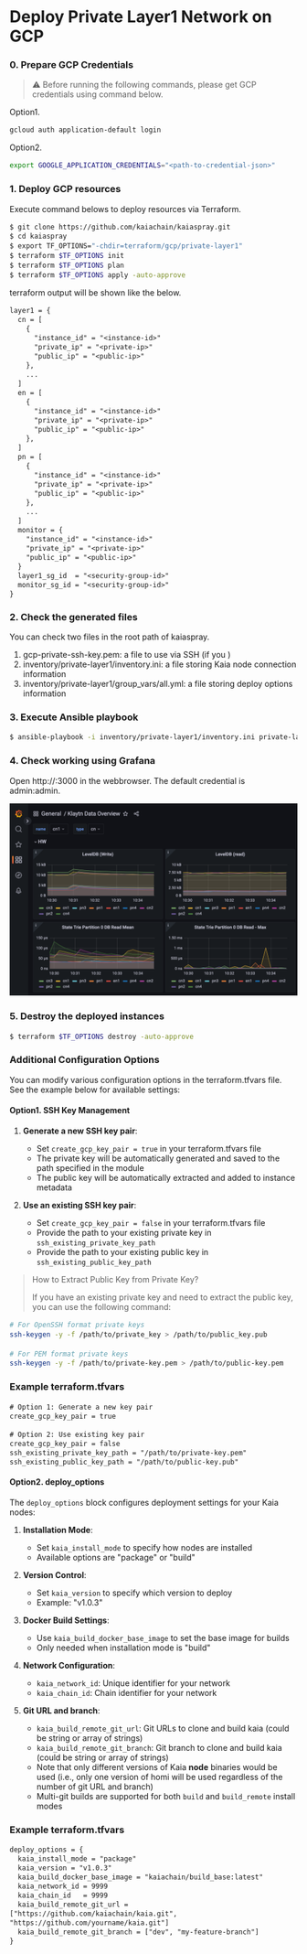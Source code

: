# Deploy Private Layer1 Network on GCP

### 0. Prepare GCP Credentials
> :warning: Before running the following commands, please get GCP credentials using command below.

Option1.
```bash
gcloud auth application-default login
```
Option2.
```bash
export GOOGLE_APPLICATION_CREDENTIALS="<path-to-credential-json>"
```

### 1. Deploy GCP resources
Execute command belows to deploy resources via Terraform.
```bash
$ git clone https://github.com/kaiachain/kaiaspray.git
$ cd kaiaspray
$ export TF_OPTIONS="-chdir=terraform/gcp/private-layer1"
$ terraform $TF_OPTIONS init
$ terraform $TF_OPTIONS plan
$ terraform $TF_OPTIONS apply -auto-approve
```

terraform output will be shown like the below.
```hcl
layer1 = {
  cn = [
    {
      "instance_id" = "<instance-id>"
      "private_ip" = "<private-ip>"
      "public_ip" = "<public-ip>"
    },
    ...
  ]
  en = [
    {
      "instance_id" = "<instance-id>"
      "private_ip" = "<private-ip>"
      "public_ip" = "<public-ip>"
    },
  ]
  pn = [
    {
      "instance_id" = "<instance-id>"
      "private_ip" = "<private-ip>"
      "public_ip" = "<public-ip>"
    },
    ...
  ]
  monitor = {
    "instance_id" = "<instance-id>"
    "private_ip" = "<private-ip>"
    "public_ip" = "<public-ip>"
  }
  layer1_sg_id  = "<security-group-id>"
  monitor_sg_id = "<security-group-id>"
}
```

### 2. Check the generated files
You can check two files in the root path of kaiaspray.
1. gcp-private-ssh-key.pem: a file to use via SSH (if you )
2. inventory/private-layer1/inventory.ini: a file storing Kaia node connection information
3. inventory/private-layer1/group_vars/all.yml: a file storing deploy options information

### 3. Execute Ansible playbook
```bash
$ ansible-playbook -i inventory/private-layer1/inventory.ini private-layer1.yaml
```

### 4. Check working using Grafana
Open http://<monitor-public-ip>:3000 in the webbrowser. The default credential is admin:admin.

![Image](docs/img/grafana.png?raw=true)

### 5. Destroy the deployed instances
```bash
$ terraform $TF_OPTIONS destroy -auto-approve
```

### Additional Configuration Options

You can modify various configuration options in the terraform.tfvars file. See the example below for available settings:

#### Option1. SSH Key Management

1. **Generate a new SSH key pair**:
   - Set `create_gcp_key_pair = true` in your terraform.tfvars file
   - The private key will be automatically generated and saved to the path specified in the module
   - The public key will be automatically extracted and added to instance metadata

2. **Use an existing SSH key pair**:
   - Set `create_gcp_key_pair = false` in your terraform.tfvars file
   - Provide the path to your existing private key in `ssh_existing_private_key_path`
   - Provide the path to your existing public key in `ssh_existing_public_key_path`

> How to Extract Public Key from Private Key?
> 
> If you have an existing private key and need to extract the public key, you can use the following command:

```bash
# For OpenSSH format private keys
ssh-keygen -y -f /path/to/private_key > /path/to/public_key.pub

# For PEM format private keys
ssh-keygen -y -f /path/to/private-key.pem > /path/to/public-key.pem
```

### Example terraform.tfvars

```hcl
# Option 1: Generate a new key pair
create_gcp_key_pair = true

# Option 2: Use existing key pair
create_gcp_key_pair = false
ssh_existing_private_key_path = "/path/to/private-key.pem"
ssh_existing_public_key_path = "/path/to/public-key.pub"
```

#### Option2. deploy_options

The `deploy_options` block configures deployment settings for your Kaia nodes:

1. **Installation Mode**:
   - Set `kaia_install_mode` to specify how nodes are installed
   - Available options are "package" or "build"

2. **Version Control**:
   - Set `kaia_version` to specify which version to deploy
   - Example: "v1.0.3"

3. **Docker Build Settings**:
   - Use `kaia_build_docker_base_image` to set the base image for builds
   - Only needed when installation mode is "build"

4. **Network Configuration**:
   - `kaia_network_id`: Unique identifier for your network
   - `kaia_chain_id`: Chain identifier for your network

5. **Git URL and branch**:
   - `kaia_build_remote_git_url`: Git URLs to clone and build kaia (could be string or array of strings)
   - `kaia_build_remote_git_branch`: Git branch to clone and build kaia (could be string or array of strings)
   - Note that only different versions of Kaia **node** binaries would be used (i.e., only one version of homi will be used regardless of the number of git URL and branch)
   - Multi-git builds are supported for both `build` and `build_remote` install modes

### Example terraform.tfvars
```
deploy_options = {
  kaia_install_mode = "package"
  kaia_version = "v1.0.3"
  kaia_build_docker_base_image = "kaiachain/build_base:latest"
  kaia_network_id = 9999
  kaia_chain_id   = 9999
  kaia_build_remote_git_url = ["https://github.com/kaiachain/kaia.git", "https://github.com/yourname/kaia.git"]
  kaia_build_remote_git_branch = ["dev", "my-feature-branch"]
}
```

